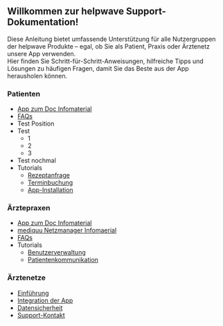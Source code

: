 ## Willkommen zur helpwave Support-Dokumentation!

Diese Anleitung bietet umfassende Unterstützung für alle Nutzergruppen der helpwave Produkte – egal, ob Sie als Patient, Praxis oder Ärztenetz unsere App verwenden.  
Hier finden Sie Schritt-für-Schritt-Anweisungen, hilfreiche Tipps und Lösungen zu häufigen Fragen, damit Sie das Beste aus der App herausholen können.

### Patienten
- [App zum Doc Infomaterial](./patienten/AppzumDoc.md)
- [FAQs](./patienten/faq.md)
- Test Position
- Test
    - 1
    - 2
    - 3 
- Test nochmal
- Tutorials
    - [Rezeptanfrage](./patienten/tutorials/rezeptanfrage.md)
    - [Terminbuchung](./patienten/tutorials/terminbuchung.md)
    - [App-Installation](./patienten/tutorials/installation.md)

### Ärztepraxen
- [App zum Doc Infomaterial](./praxen/AppzumDoc.md)
- [mediquu Netzmanager Infomaerial](./praxen/einrichtung.md)
- [FAQs](./praxen/faq.md)
- Tutorials
    - [Benutzerverwaltung](./praxen/tutorials/benutzerverwaltung.md)
    - [Patientenkommunikation](./praxen/tutorials/patientenkommunikation.md)

### Ärztenetze
- [Einführung](./aerztenetze/intro.md)
- [Integration der App](./aerztenetze/integration.md)
- [Datensicherheit](./aerztenetze/datensicherheit.md)
- [Support-Kontakt](./aerztenetze/support.md)
